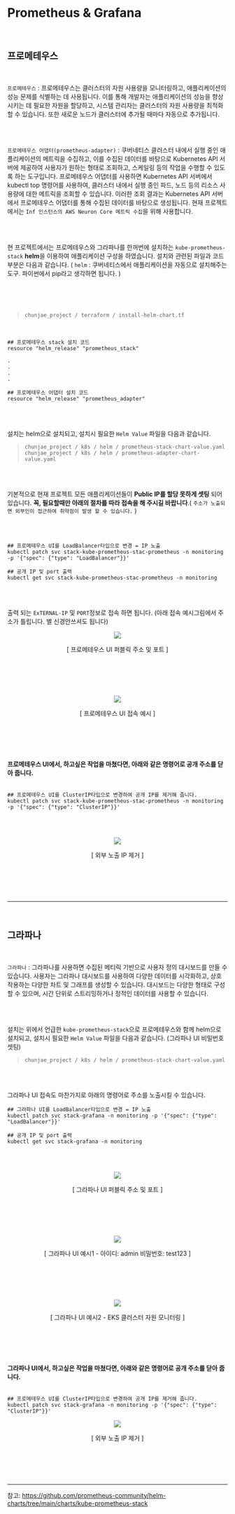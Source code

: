 # Prometheus & Grafana

<br>

## 프로메테우스
<br>

`프로메테우스` : 프로메테우스는 클러스터의 자원 사용량을 모니터링하고, 애플리케이션의 성능 문제를 식별하는 데 사용됩니다. 이를 통해 개발자는 애플리케이션의 성능을 향상시키는 데 필요한 자원을 할당하고, 시스템 관리자는 클러스터의 자원 사용량을 최적화할 수 있습니다. 또한 새로운 노드가 클러스터에 추가될 때마다 자동으로 추가됩니다.

<br><br>

`프로메테우스 어댑터(prometheus-adapter)` : 쿠버네티스 클러스터 내에서 실행 중인 애플리케이션의 메트릭을 수집하고, 이를 수집된 데이터를 바탕으로 Kubernetes API 서버에 제공하여 사용자가 원하는 형태로 조회하고, 스케일링 등의 작업을 수행할 수 있도록 하는 도구입니다. 프로메테우스 어댑터를 사용하면 Kubernetes API 서버에서 kubectl top 명령어를 사용하여, 클러스터 내에서 실행 중인 파드, 노드 등의 리소스 사용량에 대한 메트릭을 조회할 수 있습니다. 이러한 조회 결과는 Kubernetes API 서버에서 프로메테우스 어댑터를 통해 수집된 데이터를 바탕으로 생성됩니다. 현재 프로젝트에서는 `Inf 인스턴스의 AWS Neuron Core 메트릭 수집`을 위해 사용합니다.

<br><br>

현 프로젝트에서는 프로메테우스와 그라파나를 한꺼번에 설치하는 `kube-prometheus-stack` **helm**을 이용하여 애플리케이션 구성을 하였습니다. 설치와 관련된 파일과 코드 부분은 다음과 같습니다. ( `helm` : 쿠버네티스에서 애플리케이션을 자동으로 설치해주는 도구. 파이썬에서 pip라고 생각하면 됩니다. )

<br><br><br>

> `chunjae_project / terraform / install-helm-chart.tf`

<br>

```
## 프로메테우스 stack 설치 코드
resource "helm_release" "prometheus_stack"

.
.
.
.

## 프로메테우스 어댑터 설치 코드
resource "helm_release" "prometheus_adapter"

```
<br><br>

설치는 helm으로 설치되고, 설치시 필요한 `Helm Value` 파일을 다음과 같습니다.
> `chunjae_project / k8s / helm / prometheus-stack-chart-value.yaml`    
> `chunjae_project / k8s / helm / prometheus-adapter-chart-value.yaml`

<br><br>


기본적으로 현재 프로젝트 모든 애플리케이션들이 **Public IP를 할당 못하게 셋팅** 되어있습니다. **꼭, 필요할때만 아래의 절차를 따라 접속을 해 주시길 바랍니다**.( `주소가 노출되면 외부인이 접근하여 취약점이 발생 할 수 있습니다.` )  

<br><br>

```
## 프로메테우스 UI를 LoadBalancer타입으로 변경 = IP 노출
kubectl patch svc stack-kube-prometheus-stac-prometheus -n monitoring -p '{"spec": {"type": "LoadBalancer"}}'

## 공개 IP 및 port 출력
kubectl get svc stack-kube-prometheus-stac-prometheus -n monitoring 
```


<br><br>

출력 되는 `ExTERNAL-IP` 및 `PORT`정보로 접속 하면 됩니다. (아래 접속 예시그림에서 주소가 틀립니다. 별 신경안쓰셔도 됩니다)


<p align="center">
  <img src="../image/pro_1.png">
</p>
<p align="center"> [ 프로메테우스 UI 퍼블릭 주소 및 포트 ] </p>
<br><br><br><br>


<p align="center">
  <img src="../image/pro_2.png">
</p>
<p align="center"> [ 프로메테우스 UI 접속 예시 ] </p>
<br><br><br><br>



**프로메테우스 UI에서, 하고싶은 작업을 마쳤다면, 아래와 같은 명령어로 공개 주소를 닫아 줍니다.**
<br><br>

```
## 프로메테우스 UI를 ClusterIP타입으로 변경하여 공개 IP를 제거해 줍니다.
kubectl patch svc stack-kube-prometheus-stac-prometheus -n monitoring -p '{"spec": {"type": "ClusterIP"}}'
```
<br><br>

<p align="center">
  <img src="../image/pro_3.png">
</p>
<p align="center"> [ 외부 노출 IP 제거 ] </p>
<br><br><br><br>





-----
<br>

## 그라파나

<br>

`그라파나` : 그라파나를 사용하면 수집된 메티릭 기반으로 사용자 정의 대시보드를 만들 수 있습니다. 사용자는 그라파나 대시보드를 사용하여 다양한 데이터를 시각화하고, 상호 작용하는 다양한 차트 및 그래프를 생성할 수 있습니다. 대시보드는 다양한 형태로 구성할 수 있으며, 시간 단위로 스트리밍하거나 정적인 데이터를 사용할 수 있습니다.

<br><br>

설치는 위에서 언급한 `kube-prometheus-stack`으로 프로메테우스와 함께 helm으로 설치되고, 설치시 필요한 `Helm Value` 파일을 다음과 같습니다. (그라파나 UI 비밀번호 셋팅)
> `chunjae_project / k8s / helm / prometheus-stack-chart-value.yaml`    

<br><br>

그라파나 UI 접속도 마찬가지로 아래의 명령어로 주소를 노출시킬 수 있습니다.

```
## 그라파나 UI를 LoadBalancer타입으로 변경 = IP 노출
kubectl patch svc stack-grafana -n monitoring -p '{"spec": {"type": "LoadBalancer"}}'

## 공개 IP 및 port 출력
kubectl get svc stack-grafana -n monitoring

```



<br><br>

<p align="center">
  <img src="../image/grafana_1.png">
</p>
<p align="center"> [ 그라파나 UI 퍼블릭 주소 및 포트  ] </p>
<br><br><br><br>

<p align="center">
  <img src="../image/grafana_2.png">
</p>
<p align="center"> [ 그라파나 UI 예시1 - 아이디: admin  비밀번호: test123 ] </p>
<br><br><br><br>

<p align="center">
  <img src="../image/grafana_3.png">
</p>
<p align="center"> [ 그라파나 UI 예시2 - EKS 클러스터 자원 모니터링 ] </p>
<br><br><br><br>



**그라파나 UI에서, 하고싶은 작업을 마쳤다면, 아래와 같은 명령어로 공개 주소를 닫아 줍니다.**
<br><br>

```
## 프로메테우스 UI를 ClusterIP타입으로 변경하여 공개 IP를 제거해 줍니다.
kubectl patch svc stack-grafana -n monitoring -p '{"spec": {"type": "ClusterIP"}}'
```


<p align="center">
  <img src="../image/grafana_4.png">
</p>
<p align="center"> [ 외부 노출 IP 제거 ] </p>
<br><br><br><br>


-----


참고:
https://github.com/prometheus-community/helm-charts/tree/main/charts/kube-prometheus-stack


